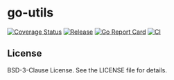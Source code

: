 # go-utils

[![Coverage Status](https://coveralls.io/repos/github/deweppro/go-utils/badge.svg?branch=master)](https://coveralls.io/github/deweppro/go-utils?branch=master)
[![Release](https://img.shields.io/github/release/deweppro/go-utils.svg?style=flat-square)](https://github.com/deweppro/go-utils/releases/latest)
[![Go Report Card](https://goreportcard.com/badge/github.com/deweppro/go-utils)](https://goreportcard.com/report/github.com/deweppro/go-utils)
[![CI](https://github.com/deweppro/go-utils/actions/workflows/ci.yml/badge.svg)](https://github.com/deweppro/go-utils/actions/workflows/ci.yml)

## License

BSD-3-Clause License. See the LICENSE file for details.

